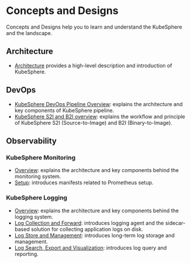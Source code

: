 # Concepts and Designs

Concepts and Designs help you to learn and understand the KubeSphere and the landscape.

## Architecture

- [Architecture](overview.md) provides a high-level description and introduction of KubeSphere.

## DevOps

- [KubeSphere DevOps Pipeline Overview](sig-devops/devops-pipeline-overview.md): explains the architecture and key components of KubeSphere pipeline.
- [KubeSphere S2I and B2I overview](sig-devops/s2i_b2i_overview.md): explains the workflow and principle of KubeSphere S2I (Source-to-Image) and B2I (Binary-to-Image).

## Observability

### KubeSphere Monitoring

- [Overview](sig-observability/kubesphere-monitoring.md#Overview): explains the architecture and key components behind the monitoring system.
- [Setup](sig-observability/kubesphere-monitoring.md#Setup): introduces manifests related to Prometheus setup.

### KubeSphere Logging

- [Overview](sig-observability/kubesphere-logging.md#Overview): explains the architecture and key components behind the logging system.
- [Log Collection and Forward](sig-observability/kubesphere-logging.md#Log-Collection-and-Forward): introduces logging agent and the sidecar-based solution for collecting application logs on disk.
- [Log Store and Management](sig-observability/kubesphere-logging.md#Log-Store-and-Management): introduces long-term log storage and management.
- [Log Search, Export and Visualization](sig-observability/kubesphere-logging.md#Log-Search,-Export-and-Visualization): introduces log query and reporting.
